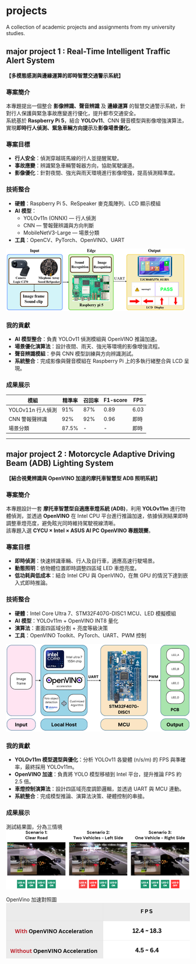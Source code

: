 # projects
A collection of academic projects and assignments from my university studies.

## major project 1 : Real-Time Intelligent Traffic Alert System
**【多模態感測與邊緣運算的即時智慧交通警示系統】**

### 專案簡介
本專題提出一個整合 **影像辨識、聲音辨識** 及 **邊緣運算** 的智慧交通警示系統，針對行人保護與緊急事故應變進行優化，提升都市交通安全。  
系統基於 **Raspberry Pi 5**，結合 **YOLOv11**、CNN 聲音模型與影像增強演算法，實現**即時行人偵測、緊急車輛方向提示**及**影像場景優化**。

### 專案目標
- **行人安全**：偵測穿越斑馬線的行人並提醒駕駛。
- **事故應變**：辨識緊急車輛警報器方向，協助駕駛讓道。
- **影像優化**：針對夜間、強光與雨天環境進行影像增強，提高偵測精準度。

### 技術整合
- **硬體**：Raspberry Pi 5、ReSpeaker 麥克風陣列、LCD 顯示模組
- **AI 模型**：
  - YOLOv11n (ONNX) — 行人偵測
  - CNN — 警報聲辨識與方向判斷
  - MobileNetV3-Large — 場景分類
- **工具**：OpenCV、PyTorch、OpenVINO、UART

![alt text](image.png)

### 我的貢獻
- **AI 模型整合**：負責 YOLOv11 偵測模組與 OpenVINO 推論加速。
- **場景優化演算法**：設計夜間、雨天、強光等環境的影像增強流程。
- **聲音辨識模組**：參與 CNN 模型訓練與方向辨識測試。
- **系統整合**：完成影像與聲音模組在 Raspberry Pi 上的多執行緒整合與 LCD 呈現。

### 成果展示
| 模組             | 精準率 | 召回率 | F1-score | FPS |
|------------------|--------|--------|----------|------|
| YOLOv11n 行人偵測 | 91%    | 87%    | 0.89     | 6.03 |
| CNN 警報聲辨識   | 92%    | 92%    | 0.96     | 即時 |
| 場景分類         | 87.5%    | -    | -        | 即時 |


---

## major project 2 : Motorcycle Adaptive Driving Beam (ADB) Lighting System
**【結合視覺辨識與 OpenVINO 加速的摩托車智慧型 ADB 照明系統】**

### 專案簡介
本專題設計一套 **摩托車智慧型自適應車燈系統 (ADB)**，利用 **YOLOv11m** 進行物體偵測，並透過 **OpenVINO** 在 Intel CPU 平台進行推論加速，依據偵測結果即時調整車燈亮度，避免眩光同時維持駕駛視線清晰。  
該專題入選 **CYCU × Intel × ASUS AI PC OpenVINO 專題競賽**。

### 專案目標
- **即時偵測**：快速辨識車輛、行人及自行車，適應高速行駛場景。
- **動態照明**：依物體位置即時調整四區域 LED 車燈亮度。
- **低功耗與低成本**：結合 Intel CPU 與 OpenVINO，在無 GPU 的情況下達到嵌入式即時推論。

### 技術整合
- **硬體**：Intel Core Ultra 7、STM32F407G-DISC1 MCU、LED 模擬模組
- **AI 模型**：YOLOv11m + OpenVINO INT8 量化
- **演算法**：畫面四區域分割 + 亮度等級決策
- **工具**：OpenVINO Toolkit、PyTorch、UART、PWM 控制

![alt text](image-1.png)

### 我的貢獻
- **YOLOv11m 模型選型與優化**：分析 YOLOv11 各變體 (n/s/m) 的 FPS 與準確率，最終採用 YOLOv11m。
- **OpenVINO 加速**：負責將 YOLO 模型移植到 Intel 平台，提升推論 FPS 約 2.5 倍。
- **車燈控制演算法**：設計四區域亮度調節邏輯，並透過 UART 與 MCU 連動。
- **系統整合**：完成模型推論、演算法決策、硬體控制的串接。

### 成果展示
測試結果圖，分為三情境
![alt text](image-3.png)

OpenVino 加速對照圖 
![alt text](image-2.png)